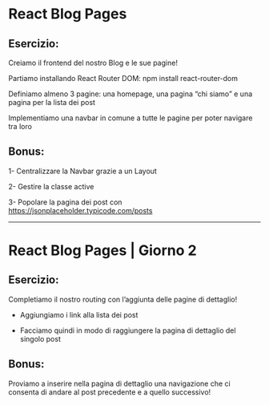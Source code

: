 # React Blog Pages

## Esercizio:

Creiamo il frontend del nostro Blog e le sue pagine!

Partiamo installando React Router DOM: npm install react-router-dom

Definiamo almeno 3 pagine: una homepage, una pagina “chi siamo” e una pagina per la lista dei post

Implementiamo una navbar in comune a tutte le pagine per poter navigare tra loro

## Bonus:

1- Centralizzare la Navbar grazie a un Layout

2- Gestire la classe active

3- Popolare la pagina dei post con https://jsonplaceholder.typicode.com/posts

<hr>

# React Blog Pages | Giorno 2

## Esercizio:

Completiamo il nostro routing con l’aggiunta delle pagine di dettaglio!

- Aggiungiamo i link alla lista dei post

- Facciamo quindi in modo di raggiungere la pagina di dettaglio del singolo post

## Bonus:

Proviamo a inserire nella pagina di dettaglio una navigazione che ci consenta di andare al post precedente e a quello successivo!